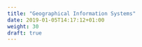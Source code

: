 ```yaml
---
title: "Geographical Information Systems"
date: 2019-01-05T14:17:12+01:00
weight: 30
draft: true
---
```


